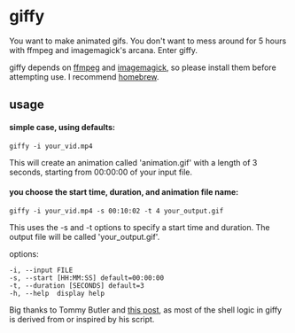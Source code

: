 giffy
=====

You want to make animated gifs. You don't want to mess around for 5 hours
with ffmpeg and imagemagick's arcana. Enter giffy.

giffy depends on [ffmpeg](http://ffmpeg.org/) and [imagemagick](http://www.imagemagick.org/), so please install them before attempting use. I recommend [homebrew](http://brew.sh/).

## usage

#### simple case, using defaults:
```
giffy -i your_vid.mp4
```
This will create an animation called 'animation.gif' with a length of 3 seconds,
starting from 00:00:00 of your input file.


#### you choose the start time, duration, and animation file name:
```
giffy -i your_vid.mp4 -s 00:10:02 -t 4 your_output.gif
```
This uses the -s and -t options to specify a start time and duration. The output
file will be called 'your_output.gif'.

options:
```
-i, --input FILE
-s, --start [HH:MM:SS] default=00:00:00
-t, --duration [SECONDS] default=3
-h, --help  display help
```

Big thanks to Tommy Butler and [this post](http://www.atrixnet.com/animated-gifs/),
as most of the shell logic in giffy is derived from or inspired by his script.
